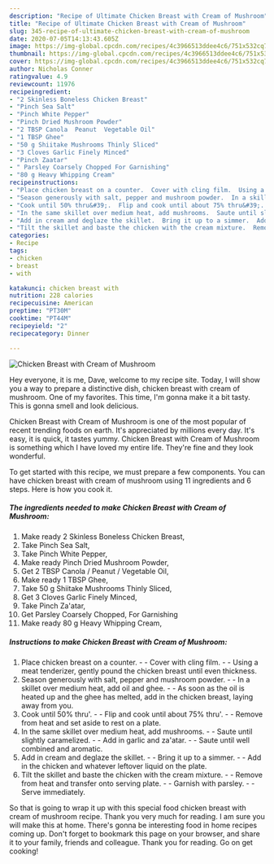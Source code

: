 ```yaml
---
description: "Recipe of Ultimate Chicken Breast with Cream of Mushroom"
title: "Recipe of Ultimate Chicken Breast with Cream of Mushroom"
slug: 345-recipe-of-ultimate-chicken-breast-with-cream-of-mushroom
date: 2020-07-05T14:13:43.605Z
image: https://img-global.cpcdn.com/recipes/4c3966513ddee4c6/751x532cq70/chicken-breast-with-cream-of-mushroom-recipe-main-photo.jpg
thumbnail: https://img-global.cpcdn.com/recipes/4c3966513ddee4c6/751x532cq70/chicken-breast-with-cream-of-mushroom-recipe-main-photo.jpg
cover: https://img-global.cpcdn.com/recipes/4c3966513ddee4c6/751x532cq70/chicken-breast-with-cream-of-mushroom-recipe-main-photo.jpg
author: Nicholas Conner
ratingvalue: 4.9
reviewcount: 11976
recipeingredient:
- "2 Skinless Boneless Chicken Breast"
- "Pinch Sea Salt"
- "Pinch White Pepper"
- "Pinch Dried Mushroom Powder"
- "2 TBSP Canola  Peanut  Vegetable Oil"
- "1 TBSP Ghee"
- "50 g Shiitake Mushrooms Thinly Sliced"
- "3 Cloves Garlic Finely Minced"
- "Pinch Zaatar"
- " Parsley Coarsely Chopped For Garnishing"
- "80 g Heavy Whipping Cream"
recipeinstructions:
- "Place chicken breast on a counter.  Cover with cling film.  Using a meat tenderizer, gently pound the chicken breast until even thickness."
- "Season generously with salt, pepper and mushroom powder.  In a skillet over medium heat, add oil and ghee.  As soon as the oil is heated up and the ghee has melted, add in the chicken breast, laying away from you."
- "Cook until 50% thru&#39;.  Flip and cook until about 75% thru&#39;.  Remove from heat and set aside to rest on a plate."
- "In the same skillet over medium heat, add mushrooms.  Saute until slightly caramelized.  Add in garlic and za&#39;atar.  Saute until well combined and aromatic."
- "Add in cream and deglaze the skillet.  Bring it up to a simmer.  Add in the chicken and whatever leftover liquid on the plate."
- "Tilt the skillet and baste the chicken with the cream mixture.  Remove from heat and transfer onto serving plate.  Garnish with parsley.  Serve immediately."
categories:
- Recipe
tags:
- chicken
- breast
- with

katakunci: chicken breast with 
nutrition: 228 calories
recipecuisine: American
preptime: "PT30M"
cooktime: "PT44M"
recipeyield: "2"
recipecategory: Dinner

---
```



![Chicken Breast with Cream of Mushroom](https://img-global.cpcdn.com/recipes/4c3966513ddee4c6/751x532cq70/chicken-breast-with-cream-of-mushroom-recipe-main-photo.jpg)

Hey everyone, it is me, Dave, welcome to my recipe site. Today, I will show you a way to prepare a distinctive dish, chicken breast with cream of mushroom. One of my favorites. This time, I'm gonna make it a bit tasty. This is gonna smell and look delicious.

Chicken Breast with Cream of Mushroom is one of the most popular of recent trending foods on earth. It's appreciated by millions every day. It's easy, it is quick, it tastes yummy. Chicken Breast with Cream of Mushroom is something which I have loved my entire life. They're fine and they look wonderful.




To get started with this recipe, we must prepare a few components. You can have chicken breast with cream of mushroom using 11 ingredients and 6 steps. Here is how you cook it.

<!--inarticleads1-->

##### The ingredients needed to make Chicken Breast with Cream of Mushroom:

1. Make ready 2 Skinless Boneless Chicken Breast,
1. Take Pinch Sea Salt,
1. Take Pinch White Pepper,
1. Make ready Pinch Dried Mushroom Powder,
1. Get 2 TBSP Canola / Peanut / Vegetable Oil,
1. Make ready 1 TBSP Ghee,
1. Take 50 g Shiitake Mushrooms Thinly Sliced,
1. Get 3 Cloves Garlic Finely Minced,
1. Take Pinch Za&#39;atar,
1. Get  Parsley Coarsely Chopped, For Garnishing
1. Make ready 80 g Heavy Whipping Cream,




<!--inarticleads2-->

##### Instructions to make Chicken Breast with Cream of Mushroom:

1. Place chicken breast on a counter. -  - Cover with cling film. -  - Using a meat tenderizer, gently pound the chicken breast until even thickness.
1. Season generously with salt, pepper and mushroom powder. -  - In a skillet over medium heat, add oil and ghee. -  - As soon as the oil is heated up and the ghee has melted, add in the chicken breast, laying away from you.
1. Cook until 50% thru&#39;. -  - Flip and cook until about 75% thru&#39;. -  - Remove from heat and set aside to rest on a plate.
1. In the same skillet over medium heat, add mushrooms. -  - Saute until slightly caramelized. -  - Add in garlic and za&#39;atar. -  - Saute until well combined and aromatic.
1. Add in cream and deglaze the skillet. -  - Bring it up to a simmer. -  - Add in the chicken and whatever leftover liquid on the plate.
1. Tilt the skillet and baste the chicken with the cream mixture. -  - Remove from heat and transfer onto serving plate. -  - Garnish with parsley. -  - Serve immediately.




So that is going to wrap it up with this special food chicken breast with cream of mushroom recipe. Thank you very much for reading. I am sure you will make this at home. There's gonna be interesting food in home recipes coming up. Don't forget to bookmark this page on your browser, and share it to your family, friends and colleague. Thank you for reading. Go on get cooking!
